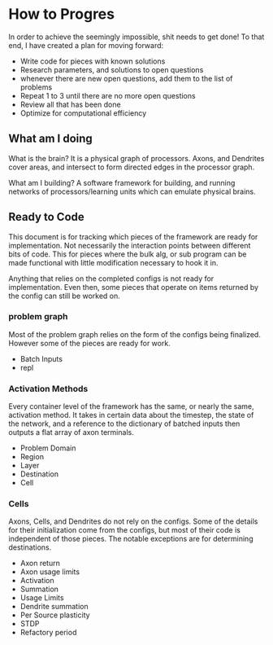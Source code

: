 # How to Progres

In order to achieve the seemingly impossible, shit needs to get done! To that end, I have created a plan for moving forward:

- Write code for pieces with known solutions
- Research parameters, and solutions to open questions
- whenever there are new open questions, add them to the list of problems
- Repeat 1 to 3 until there are no more open questions
- Review all that has been done
- Optimize for computational efficiency

## What am I doing

What is the brain? It is a physical graph of processors. Axons, and Dendrites cover areas, and intersect to form directed edges in the processor graph.

What am I building? A software framework for building, and running networks of processors/learning units which can emulate physical brains.

## Ready to Code

This document is for tracking which pieces of the framework are ready for implementation. Not necessarily the interaction points between different bits of code. This for pieces where the bulk alg, or sub program can be made functional with little modification necessary to hook it in.

Anything that relies on the completed configs is not ready for implementation. Even then, some pieces that operate on items returned by the config can still be worked on.

### problem graph

Most of the problem graph relies on the form of the configs being finalized. However some of the pieces are ready for work.

- Batch Inputs
- repl

### Activation Methods

Every container level of the framework has the same, or nearly the same, activation method. It takes in certain data about the timestep, the state of the network, and a reference to the dictionary of batched inputs then outputs a flat array of axon terminals.

- Problem Domain
- Region
- Layer
- Destination
- Cell

### Cells

Axons, Cells, and Dendrites do not rely on the configs. Some of the details for their initialization come from the configs, but most of their code is independent of those pieces. The notable exceptions are for determining destinations.

- Axon return
- Axon usage limits
- Activation
- Summation
- Usage Limits
- Dendrite summation
- Per Source plasticity
- STDP
- Refactory period